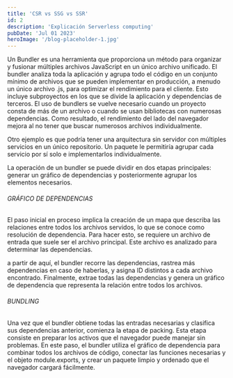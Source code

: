 ```yaml
---
title: 'CSR vs SSG vs SSR'
id: 2
description: 'Explicación Serverless computing'
pubDate: 'Jul 01 2023'
heroImage: '/blog-placeholder-1.jpg'
---
```



Un Bundler es una herramienta que proporciona un método para organizar y fusionar múltiples archivos JavaScript en un único archivo unificado. El bundler analiza toda la aplicación y agrupa todo el código en un conjunto mínimo de archivos que se pueden implementar en producción, a menudo un único archivo .js, para optimizar el rendimiento para el cliente. Esto incluye subproyectos en los que se divide la aplicación y dependencias de terceros. El uso de bundlers se vuelve necesario cuando un proyecto consta de más de un archivo o cuando se usan bibliotecas con numerosas dependencias. Como resultado, el  rendimiento del lado del navegador mejora al no tener que buscar numerosos archivos individualmente.

Otro ejemplo es que podría tener una arquitectura sin servidor con múltiples servicios en un único repositorio. Un paquete le permitiría agrupar cada servicio por sí solo e implementarlos individualmente.

La operación de un bundler se puede dividir en dos etapas principales: generar un gráfico de dependencias y posteriormente agrupar los elementos necesarios.

###### GRÁFICO DE DEPENDENCIAS
El paso inicial en proceso implica la creación de un mapa que describa las relaciones entre todos los archivos servidos, lo que se conoce como resolución de dependencia. Para hacer esto, se requiere un archivo de entrada que suele ser el archivo principal. Este archivo es analizado para determinar las dependencias.

a partir de aquí, el bundler recorre las dependencias, rastrea más dependencias en caso de haberlas, y asigna ID distintos a cada archivo encontrado. Finalmente, extrae todas las dependencias y genera un gráfico de dependencia que representa la relación entre todos los archivos.

###### BUNDLING
Una vez que el bundler obtiene todas las entradas necesarias y clasifica sus dependencias anterior, comienza la etapa de packing. Esta etapa consiste en preparar los activos que el navegador puede manejar sin problemas. En este paso, el bundler utiliza el gráfico de dependencia para combinar todos los archivos de código, conectar las funciones necesarias y el objeto module.exports, y crear un paquete limpio y ordenado que el navegador cargará fácilmente.